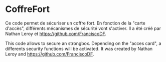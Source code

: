 # CoffreFort

Ce code permet de sécuriser un coffre fort. En fonction de la "carte d'accès", différents mécanismes de sécurité vont s'activer.
Il a été créé par Nathan Leroy et https://github.com/FranciscoDF.

This code allows to secure an strongbox. Depending on the "acces card", a differents security functions will be activated.
It was created by Nathan Leroy and https://github.com/FranciscoDF.
